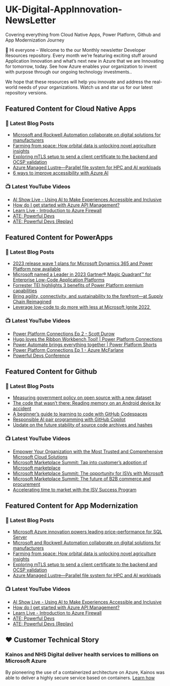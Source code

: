 # UK-Digital-AppInnovation-NewsLetter

Covering everything from Cloud Native Apps, Power Platform, Github and App Modernization Journey

👋 Hi everyone – Welcome to the our Monthly newsletter Developer Resources repository. Every month we’re featuring exciting stuff around Application Innovation and what’s next new in Azure that we are Innovating for tomorrow, today. See how Azure enables your organization to invent with purpose through our ongoing technology investments..


We hope that these resources will help you innovate and address the real-world needs of your organizations. Watch us and star us for our latest repository versions.

## Featured Content for Cloud Native Apps


### 📝 Latest Blog Posts

    
<!-- BLOGCNA:START -->
- [Microsoft and Rockwell Automation collaborate on digital solutions for manufacturers](https://azure.microsoft.com/blog/microsoft-and-rockwell-automation-collaborate-on-digital-solutions-for-manufacturers/)
- [Farming from space: How orbital data is unlocking novel agriculture insights](https://azure.microsoft.com/blog/farming-from-space-how-orbital-data-is-unlocking-novel-agriculture-insights/)
- [Exploring mTLS setup to send a client certificate to the backend and OCSP validation](https://azure.microsoft.com/blog/exploring-mtls-setup-to-send-a-client-certificate-to-the-backend-and-ocsp-validation/)
- [Azure Managed Lustre—Parallel file system for HPC and AI workloads](https://azure.microsoft.com/blog/azure-managed-lustre-parallel-file-system-for-hpc-and-ai-workloads/)
- [6 ways to improve accessibility with Azure AI](https://azure.microsoft.com/blog/6-ways-to-improve-accessibility-with-azure-ai/)
<!-- BLOGCNA:END -->

### 📺 Latest YouTube Videos

 
<!-- YOUTUBECNA:START -->
- [AI Show Live - Using AI to Make Experiences Accessible and Inclusive](https://www.youtube.com/watch?v=6nvsGTGnbIQ)
- [How do I get started with Azure API Management?](https://www.youtube.com/watch?v=2HHFR-MKljM)
- [Learn Live - Introduction to Azure Firewall](https://www.youtube.com/watch?v=IlSRIeuPuWc)
- [ATE: Powerful Devs](https://www.youtube.com/watch?v=PX3c8_Ni8lY)
- [ATE: Powerful Devs &lpar;Replay&rpar;](https://www.youtube.com/watch?v=a3xeVZzWsCI)
<!-- YOUTUBECNA:END -->

##  Featured Content for PowerApps
### 📝 Latest Blog Posts
<!-- BLOGPOWER:START -->
- [2023 release wave 1 plans for Microsoft Dynamics 365 and Power Platform now available](https://cloudblogs.microsoft.com/dynamics365/bdm/2023/01/25/2023-release-wave-1-plans-for-microsoft-dynamics-365-and-power-platform-now-available/)
- [Microsoft named a Leader in 2023 Gartner® Magic Quadrant™ for Enterprise Low-Code Application Platforms](https://powerapps.microsoft.com/en-us/blog/microsoft-named-a-leader-in-2023-gartner-magic-quadrant-for-enterprise-low-code-application-platforms/)
- [Forrester TEI highlights 3 benefits of Power Platform premium capabilities](https://cloudblogs.microsoft.com/powerplatform/2022/11/28/forrester-tei-highlights-3-benefits-of-power-platform-premium-capabilities/)
- [Bring agility, connectivity, and sustainability to the forefront—at Supply Chain Reimagined](https://cloudblogs.microsoft.com/dynamics365/bdm/2022/10/27/bring-agility-connectivity-and-sustainability-to-the-forefront-at-supply-chain-reimagined/)
- [Leverage low-code to do more with less at Microsoft Ignite 2022 ](https://cloudblogs.microsoft.com/powerplatform/2022/10/12/leverage-low-code-to-do-more-with-less-at-microsoft-ignite-2022/)
<!-- BLOGPOWER:END -->
 ### 📺 Latest YouTube Videos
    
<!-- YOUTUBEPOWER:START -->
- [Power Platform Connections Ep 2 - Scott Durow](https://www.youtube.com/watch?v=CINlK7F3Nhg)
- [Hugo loves the Ribbon Workbench Tool! | Power Platform Connections](https://www.youtube.com/watch?v=wY1-gVy1Tvg)
- [Power Automate brings everything together | Power Platform Shorts](https://www.youtube.com/watch?v=08XuwzXbxow)
- [Power Platform Connections Ep 1 - Azure McFarlane](https://www.youtube.com/watch?v=owGPLhtw7GU)
- [Powerful Devs Conference](https://www.youtube.com/watch?v=m18FeDBb2OE)
<!-- YOUTUBEPOWER:END -->

##  Featured Content for Github
### 📝 Latest Blog Posts
<!-- BLOGGITHUB:START -->
- [Measuring government policy on open source with a new dataset](https://github.blog/2023-02-23-measuring-government-policy-on-open-source-with-a-new-dataset/)
- [The code that wasn&#8217;t there: Reading memory on an Android device by accident](https://github.blog/2023-02-23-the-code-that-wasnt-there-reading-memory-on-an-android-device-by-accident/)
- [A beginner&#8217;s guide to learning to code with GitHub Codespaces](https://github.blog/2023-02-22-a-beginners-guide-to-learning-to-code-with-github-codespaces/)
- [Responsible AI pair programming with GitHub Copilot](https://github.blog/2023-02-22-responsible-ai-pair-programming-with-github-copilot/)
- [Update on the future stability of source code archives and hashes](https://github.blog/2023-02-21-update-on-the-future-stability-of-source-code-archives-and-hashes/)
<!-- BLOGGITHUB:END -->
### 📺 Latest YouTube Videos
<!-- YOUTUBEGITHUB:START -->
- [Empower Your Organization with the Most Trusted and Comprehensive Microsoft Cloud Solutions](https://www.youtube.com/watch?v=r0NhSsmSy2c)
- [Microsoft Marketplace Summit: Tap into customer’s adoption of Microsoft marketplace](https://www.youtube.com/watch?v=v6i2H0vi-8k)
- [Microsoft Marketplace Summit: The opportunity for ISVs with Microsoft](https://www.youtube.com/watch?v=7qs2uqN7OpE)
- [Microsoft Marketplace Summit: The future of B2B commerce and procurement](https://www.youtube.com/watch?v=s0-drzIS8_g)
- [Accelerating time to market with the ISV Success Program](https://www.youtube.com/watch?v=XElK3Nc_7Kk)
<!-- YOUTUBEGITHUB:END -->
##  Featured Content for App Modernization
### 📝 Latest Blog Posts
<!-- BLOGAPPMOD:START -->
- [Microsoft Azure innovation powers leading price-performance for SQL Server](https://azure.microsoft.com/blog/microsoft-azure-innovation-powers-leading-priceperformance-for-sql-server/)
- [Microsoft and Rockwell Automation collaborate on digital solutions for manufacturers](https://azure.microsoft.com/blog/microsoft-and-rockwell-automation-collaborate-on-digital-solutions-for-manufacturers/)
- [Farming from space: How orbital data is unlocking novel agriculture insights](https://azure.microsoft.com/blog/farming-from-space-how-orbital-data-is-unlocking-novel-agriculture-insights/)
- [Exploring mTLS setup to send a client certificate to the backend and OCSP validation](https://azure.microsoft.com/blog/exploring-mtls-setup-to-send-a-client-certificate-to-the-backend-and-ocsp-validation/)
- [Azure Managed Lustre—Parallel file system for HPC and AI workloads](https://azure.microsoft.com/blog/azure-managed-lustre-parallel-file-system-for-hpc-and-ai-workloads/)
<!-- BLOGAPPMOD:END -->
### 📺 Latest YouTube Videos
<!-- YOUTUBEAPPMOD:START -->
- [AI Show Live - Using AI to Make Experiences Accessible and Inclusive](https://www.youtube.com/watch?v=6nvsGTGnbIQ)
- [How do I get started with Azure API Management?](https://www.youtube.com/watch?v=2HHFR-MKljM)
- [Learn Live - Introduction to Azure Firewall](https://www.youtube.com/watch?v=IlSRIeuPuWc)
- [ATE: Powerful Devs](https://www.youtube.com/watch?v=PX3c8_Ni8lY)
- [ATE: Powerful Devs &lpar;Replay&rpar;](https://www.youtube.com/watch?v=a3xeVZzWsCI)
<!-- YOUTUBEAPPMOD:END -->


## ♥️ Customer Technical Story 

### Kainos and NHS Digital deliver health services to millions on Microsoft Azure

By pioneering the use of a containerized architecture on Azure, Kainos was able to deliver a highly secure service based on containers. [Learn how](https://customers.microsoft.com/en-us/story/1368348549535774520-kainos-and-nhs-digital-deliver-health-services-to-millions-on-microsoft-azure)

